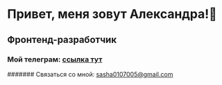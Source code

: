 # Привет, меня зовут Александра!👋
## Фронтенд-разработчик
### Мой телеграм: [ссылка тут]()
####### Связаться со мной: sasha0107005@gmail.com
